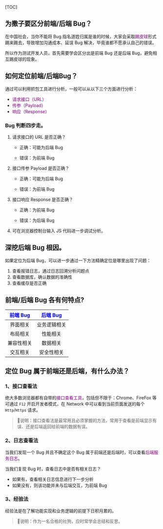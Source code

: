 <!-- @title: 【Test】如何判断一个 Bug 属于前端还是后端？ -->
<!-- @date: 2021-12-22 10:37:29 -->
<!-- @author: Zhang Jinbao -->

[TOC]

## 为撒子要区分前端/后端 Bug？

在中国社会，当你不能将 Bug 指名道姓归属是谁的时候，大家会采取<font color="purple">踢皮球</font>形式踢来踢去，导致增加沟通成本、延误 Bug 解决，毕竟谁都不愿承认自己的错误。

所以作为测试开发人员，首先需要学会区分出是前端 Bug 还是后端 Bug，避免相互踢皮球的现象。



## 如何定位前端/后端Bug？

通过可以利用抓包工具进行分析，一般可以从以下三个方面进行分析：

- <font color="purple">请求接口（URL）</font>
- <font color="purple">传参（Payload）</font>
- <font color="purple">响应（Response）</font>



### Bug 判断四步走。

1. 请求接口的 URL 是否正确？

   - 正确：可能为后端 Bug

   - 错误：为前端 Bug

2. 接口传参 Payload 是否正确？

   - 正确：可能为后端 Bug

   - 错误：为前端 Bug

3. 接口响应 Response 是否正确？

   - 正确：为前端 Bug

   - 错误：为后端 Bug

4. 可在浏览器控制台输入 JS 代码进一步调试分析。



## 深挖后端 Bug 根因。

如果定位为后端 Bug，可以进一步通过一下方法精确定位是哪里出现了问题：

1. 查看报错日志，通过日志回溯分析问题点
2. 查看数据库，确认数据的准确性
3. 查看缓存是否正确



## 前端/后端 Bug 各有何特点?

| <font color="blue">前端 Bug</font> | <font color="blue">后端 Bug</font> |
| :--------------------------------: | :--------------------------------: |
|              界面相关              |            业务逻辑相关            |
|              布局相关              |              性能相关              |
|             兼容性相关             |              数据相关              |
|              交互相关              |             安全性相关             |



## 定位 Bug 属于前端还是后端，有什么办法？

### 1、接口查看法

绝大多数浏览器都有自带的<font color="purple">接口查看工具</font>，包括但不限于：Chrome、FireFox 等可通过 `F12` 开启开发者模式，在 Network 中可以看到当前页面发送的每个 `Http`/`Https` 请求。

> 💬说明：接口查看法是最常用且必须掌握的方法，常用于查看是前端显示有误、还是后端返回给前端的数据有误。



### 2、日志查看法

当我们发现一个 Bug 并且不确定这个 Bug 属于前端还是后端时，可以查看<font color="purple">后端服务日志</font>。

当我们复现 Bug 时，查看日志中是否有相关日志？

- 如果有，查看相关日志信息进行下一步分析
- 如果没有，则该功能并未与后端交互，为前端 Bug



### 3、经验法

经验法是在了解功能实现和业务逻辑的前提下日积月累的。

> 💬说明：作为一名合格的社狗，应时常学会总结和反思。